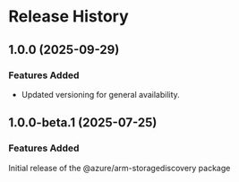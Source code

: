 # Release History

## 1.0.0 (2025-09-29)

### Features Added

- Updated versioning for general availability.
    
## 1.0.0-beta.1 (2025-07-25)

### Features Added

Initial release of the @azure/arm-storagediscovery package
